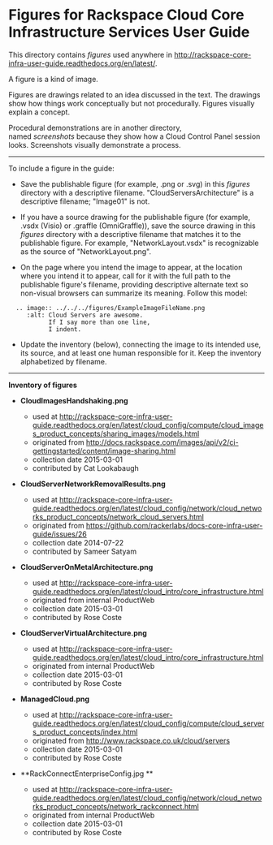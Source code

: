 Figures for Rackspace Cloud Core Infrastructure Services User Guide
===================================================================
This directory contains *figures* used anywhere in 
http://rackspace-core-infra-user-guide.readthedocs.org/en/latest/. 

A figure is a kind of image.

Figures are drawings related to an idea discussed 
in the text. The drawings show how things work conceptually but 
not procedurally. Figures visually explain a concept.

Procedural demonstrations are in another directory,  
named *screenshots* because they show how a Cloud Control Panel 
session looks. Screenshots visually demonstrate a process.

----
To include a figure in the guide:

* Save the publishable figure (for example, .png or .svg) 
  in this *figures* directory 
  with a descriptive filename. "CloudServersArchitecture" 
  is a descriptive filename; "Image01" is not.
  
* If you have a source drawing for the publishable figure 
  (for example, .vsdx (Visio) or .graffle (OmniGraffle)), 
  save the source drawing 
  in this *figures* directory 
  with a descriptive filename that matches it to the 
  publishable figure.
  For example, "NetworkLayout.vsdx" is recognizable as the source 
  of "NetworkLayout.png". 
  
* On the page where you intend the image to appear, 
  at the location where you intend it to appear, 
  call for it with the full path to the publishable figure's filename, 
  providing descriptive alternate text 
  so non-visual browsers can summarize its meaning. 
  Follow this model:

```
  .. image:: ../../../figures/ExampleImageFileName.png
     :alt: Cloud Servers are awesome.
           If I say more than one line, 
           I indent.
```

* Update the inventory (below), connecting the image to 
  its intended use, its source, and at least one human 
  responsible for it. 
  Keep the inventory alphabetized by filename.

----
**Inventory of figures**

* **CloudImagesHandshaking.png**
  * used at http://rackspace-core-infra-user-guide.readthedocs.org/en/latest/cloud_config/compute/cloud_images_product_concepts/sharing_images/models.html
  * originated from http://docs.rackspace.com/images/api/v2/ci-gettingstarted/content/image-sharing.html 
  * collection date 2015-03-01
  * contributed by Cat Lookabaugh

* **CloudServerNetworkRemovalResults.png**
  * used at http://rackspace-core-infra-user-guide.readthedocs.org/en/latest/cloud_config/network/cloud_networks_product_concepts/network_cloud_servers.html
  * originated from https://github.com/rackerlabs/docs-core-infra-user-guide/issues/26 
  * collection date 2014-07-22
  * contributed by Sameer Satyam
  
* **CloudServerOnMetalArchitecture.png**
  * used at http://rackspace-core-infra-user-guide.readthedocs.org/en/latest/cloud_intro/core_infrastructure.html
  * originated from internal ProductWeb
  * collection date 2015-03-01
  * contributed by Rose Coste

* **CloudServerVirtualArchitecture.png**
  * used at http://rackspace-core-infra-user-guide.readthedocs.org/en/latest/cloud_intro/core_infrastructure.html
  * originated from internal ProductWeb
  * collection date 2015-03-01
  * contributed by Rose Coste
  
* **ManagedCloud.png**
  * used at http://rackspace-core-infra-user-guide.readthedocs.org/en/latest/cloud_config/compute/cloud_servers_product_concepts/index.html
  * originated from http://www.rackspace.co.uk/cloud/servers
  * collection date 2015-03-01
  * contributed by Rose Coste

* **RackConnectEnterpriseConfig.jpg **
  * used at http://rackspace-core-infra-user-guide.readthedocs.org/en/latest/cloud_config/network/cloud_networks_product_concepts/network_rackconnect.html
  * originated from internal ProductWeb
  * collection date 2015-03-01
  * contributed by Rose Coste
  
  
